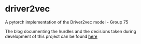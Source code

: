 # driver2vec

A pytorch implementation of the Driver2vec model - Group 75

The blog documenting the hurdles and the decisions taken during development of this project can be found [here](https://parinith.notion.site/Driver2vec-e3756ef4d2784b8aa44d2eec94d89639)
